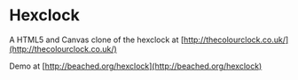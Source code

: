 Hexclock
========

A HTML5 and Canvas clone of the hexclock at [http://thecolourclock.co.uk/](http://thecolourclock.co.uk/)

Demo at [http://beached.org/hexclock](http://beached.org/hexclock)